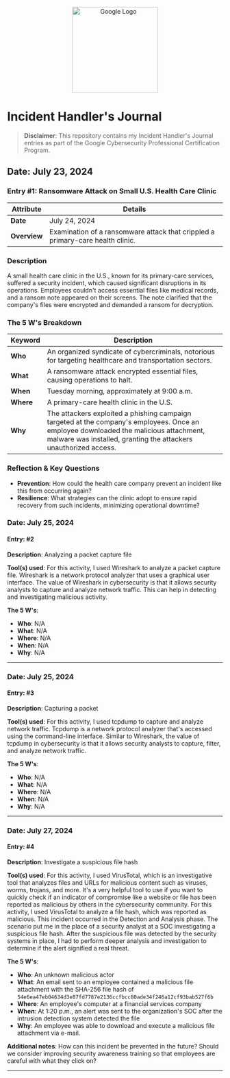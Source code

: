 <p align="center">
  <img src="https://i.imgur.com/ElWjENc.png" alt="Google Logo" width="200" height="200" />
</p>

# Incident Handler's Journal

> **Disclaimer**: This repository contains my Incident Handler's Journal entries as part of the Google Cybersecurity Professional Certification Program.


## Date: July 23, 2024

### Entry #1: Ransomware Attack on Small U.S. Health Care Clinic


| Attribute           | Details                                                                     |
|---------------------|-----------------------------------------------------------------------------|
| **Date**            | July 24, 2024                                                               |
| **Overview**        | Examination of a ransomware attack that crippled a primary-care health clinic. |

### Description
A small health care clinic in the U.S., known for its primary-care services, suffered a security incident, which caused significant disruptions in its operations. Employees couldn't access essential files like medical records, and a ransom note appeared on their screens. The note clarified that the company's files were encrypted and demanded a ransom for decryption.

### The 5 W's Breakdown

| Keyword  | Description                                                                                          |
|----------|------------------------------------------------------------------------------------------------------|
| **Who**  | An organized syndicate of cybercriminals, notorious for targeting healthcare and transportation sectors.|
| **What** | A ransomware attack encrypted essential files, causing operations to halt.                             |
| **When** | Tuesday morning, approximately at 9:00 a.m.                                                          |
| **Where**| A primary-care health clinic in the U.S.                                                             |
| **Why**  | The attackers exploited a phishing campaign targeted at the company's employees. Once an employee downloaded the malicious attachment, malware was installed, granting the attackers unauthorized access. |

### Reflection & Key Questions
- **Prevention**: How could the health care company prevent an incident like this from occurring again?
- **Resilience**: What strategies can the clinic adopt to ensure rapid recovery from such incidents, minimizing operational downtime?


### Date: July 25, 2024

#### Entry: #2

**Description**: Analyzing a packet capture file

**Tool(s) used**: For this activity, I used Wireshark to analyze a packet capture file. Wireshark is a network protocol analyzer that uses a graphical user interface. The value of Wireshark in cybersecurity is that it allows security analysts to capture and analyze network traffic. This can help in detecting and investigating malicious activity.

**The 5 W's**:
- **Who**: N/A
- **What**: N/A
- **Where**: N/A
- **When**: N/A
- **Why**: N/A

---

### Date: July 25, 2024

#### Entry: #3

**Description**: Capturing a packet

**Tool(s) used**: For this activity, I used tcpdump to capture and analyze network traffic. Tcpdump is a network protocol analyzer that's accessed using the command-line interface. Similar to Wireshark, the value of tcpdump in cybersecurity is that it allows security analysts to capture, filter, and analyze network traffic.

**The 5 W's**:
- **Who**: N/A
- **What**: N/A
- **Where**: N/A
- **When**: N/A
- **Why**: N/A

---

### Date: July 27, 2024

#### Entry: #4

**Description**: Investigate a suspicious file hash

**Tool(s) used**: For this activity, I used VirusTotal, which is an investigative tool that analyzes files and URLs for malicious content such as viruses, worms, trojans, and more. It's a very helpful tool to use if you want to quickly check if an indicator of compromise like a website or file has been reported as malicious by others in the cybersecurity community. For this activity, I used VirusTotal to analyze a file hash, which was reported as malicious. This incident occurred in the Detection and Analysis phase. The scenario put me in the place of a security analyst at a SOC investigating a suspicious file hash. After the suspicious file was detected by the security systems in place, I had to perform deeper analysis and investigation to determine if the alert signified a real threat.

**The 5 W's**:
- **Who**: An unknown malicious actor
- **What**: An email sent to an employee contained a malicious file attachment with the SHA-256 file hash of `54e6ea47eb04634d3e87fd7787e2136ccfbcc80ade34f246a12cf93bab527f6b`
- **Where**: An employee's computer at a financial services company
- **When**: At 1:20 p.m., an alert was sent to the organization's SOC after the intrusion detection system detected the file
- **Why**: An employee was able to download and execute a malicious file attachment via e-mail.

**Additional notes**: How can this incident be prevented in the future? Should we consider improving security awareness training so that employees are careful with what they click on?

---


